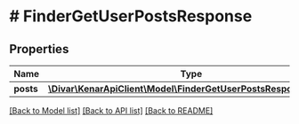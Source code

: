 # # FinderGetUserPostsResponse

## Properties

Name | Type | Description | Notes
------------ | ------------- | ------------- | -------------
**posts** | [**\Divar\KenarApiClient\Model\FinderGetUserPostsResponsePost[]**](FinderGetUserPostsResponsePost.md) |  | [optional]

[[Back to Model list]](../../README.md#models) [[Back to API list]](../../README.md#endpoints) [[Back to README]](../../README.md)
